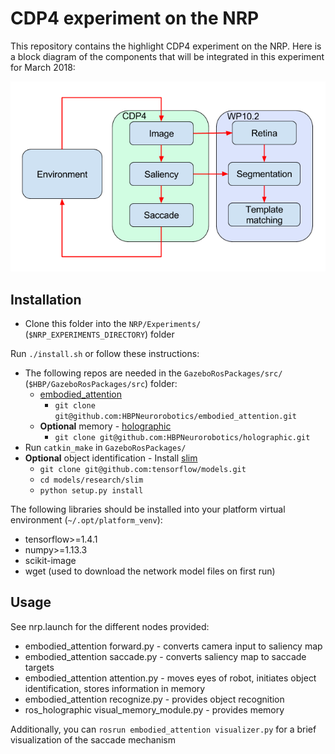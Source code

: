 CDP4 experiment on the NRP
====================

This repository contains the highlight CDP4 experiment on the NRP.
Here is a block diagram of the components that will be integrated in this experiment for March 2018:

![CDP4 experiment](img/experiment.png "Components of CDP4 experiment")


Installation
-----------

* Clone this folder into the `NRP/Experiments/` (`$NRP_EXPERIMENTS_DIRECTORY`) folder

Run `./install.sh` or follow these instructions:

* The following repos are needed in the `GazeboRosPackages/src/` (`$HBP/GazeboRosPackages/src`) folder:
  * [embodied_attention](https://github.com/HBPNeurorobotics/embodied_attention)
    * `git clone git@github.com:HBPNeurorobotics/embodied_attention.git`
  * **Optional** memory - [holographic](https://github.com/HBPNeurorobotics/holographic)
    * `git clone git@github.com:HBPNeurorobotics/holographic.git`
* Run `catkin_make` in `GazeboRosPackages/`
* **Optional** object identification - Install [slim](https://github.com/tensorflow/models/tree/master/research/slim)
  * `git clone git@github.com:tensorflow/models.git`
  * `cd models/research/slim`
  * `python setup.py install`

The following libraries should be installed into your platform virtual environment (``~/.opt/platform_venv``):
* tensorflow>=1.4.1
* numpy>=1.13.3
* scikit-image
* wget (used to download the network model files on first run)

Usage
-----

See nrp.launch for the different nodes provided:
* embodied_attention forward.py - converts camera input to saliency map
* embodied_attention saccade.py - converts saliency map to saccade targets
* embodied_attention attention.py - moves eyes of robot, initiates object identification, stores information in memory
* embodied_attention recognize.py - provides object recognition
* ros_holographic visual_memory_module.py - provides memory

Additionally, you can `rosrun embodied_attention visualizer.py` for a brief visualization of the saccade mechanism
